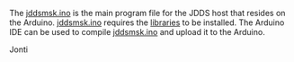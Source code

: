 The [jddsmsk.ino](jddsmsk.ino) is the main program file for the JDDS host that resides on the Arduino.
[jddsmsk.ino](jddsmsk.ino) requires the [libraries](../libraries) to be installed.
The Arduino IDE can be used to compile [jddsmsk.ino](jddsmsk.ino) and upload it to the Arduino.

Jonti
